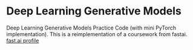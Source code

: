 # Deep Learning Generative Models
Deep Learning Generative Models Practice Code (with mini PyTorch implementation). This is a reimplementation of a coursework from fastai.
[fast.ai profile](forums.fast.ai/u/arun_arumugam/)
